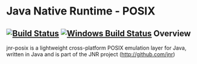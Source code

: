 Java Native Runtime - POSIX
===========================

[![Build Status](https://travis-ci.org/jnr/jnr-posix.svg?branch=master)](https://travis-ci.org/jnr/jnr-posix)
[![Windows Build Status](https://ci.appveyor.com/api/projects/status/ywxa3ihwr6r8mlrs/branch/master?svg=true)](https://ci.appveyor.com/project/jnr/jnr-posix/branch/master)
Overview
--------

jnr-posix is a lightweight cross-platform POSIX emulation layer for Java, written in Java and is part of the JNR project (http://github.com/jnr)
